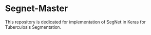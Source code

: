 # Segnet-Master

This repository is dedicated for implementation of SegNet in Keras for Tuberculosis Segmentation.
